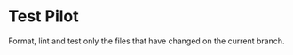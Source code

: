 Test Pilot
==========

Format, lint and test only the files that have changed on the current branch.
